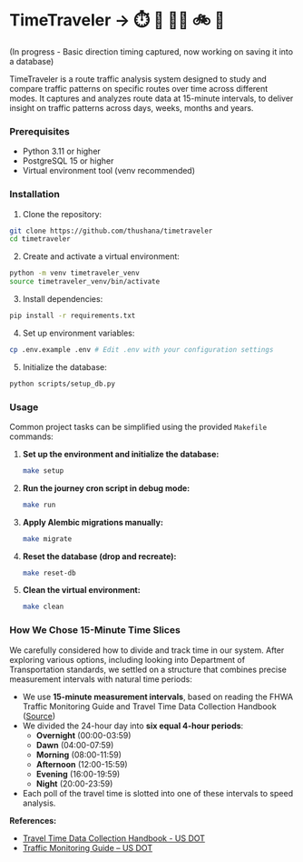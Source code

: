 # TimeTraveler → ⏱️ 🚗 🚶‍♂️ 🚲 🚌

(In progress - Basic direction timing captured, now working on saving it into a database)

TimeTraveler is a route traffic analysis system designed to study and compare traffic patterns on specific routes over time across different modes. It captures and analyzes route data at 15-minute intervals, to deliver insight on traffic patterns across days, weeks, months and years.

### Prerequisites

- Python 3.11 or higher
- PostgreSQL 15 or higher
- Virtual environment tool (venv recommended)

### Installation

1. Clone the repository:
```bash
git clone https://github.com/thushana/timetraveler
cd timetraveler
```

2. Create and activate a virtual environment:
```bash
python -m venv timetraveler_venv
source timetraveler_venv/bin/activate
```

3. Install dependencies:
```bash
pip install -r requirements.txt
```

4. Set up environment variables:
```bash
cp .env.example .env # Edit .env with your configuration settings
```

5. Initialize the database:
```bash
python scripts/setup_db.py
```

### Usage

Common project tasks can be simplified using the provided `Makefile` commands:

1. **Set up the environment and initialize the database:**
   ```bash
   make setup
   ```

2. **Run the journey cron script in debug mode:**
   ```bash
   make run
   ```

3. **Apply Alembic migrations manually:**
   ```bash
   make migrate
   ```

4. **Reset the database (drop and recreate):**
   ```bash
   make reset-db
   ```

5. **Clean the virtual environment:**
   ```bash
   make clean
   ```

### How We Chose 15-Minute Time Slices

We carefully considered how to divide and track time in our system. After exploring various options, including looking into Department of Transportation standards, we settled on a structure that combines precise measurement intervals with natural time periods:

- We use **15-minute measurement intervals**, based on reading the FHWA Traffic Monitoring Guide and Travel Time Data Collection Handbook  ([Source](https://www.fhwa.dot.gov/policyinformation/tmguide/2022_TMG_Updated_20241008.pdf))
- We divided the 24-hour day into **six equal 4-hour periods**:
  - **Overnight** (00:00-03:59)
  - **Dawn** (04:00-07:59)
  - **Morning** (08:00-11:59)
  - **Afternoon** (12:00-15:59)
  - **Evening** (16:00-19:59)
  - **Night** (20:00-23:59)
- Each poll of the travel time is slotted into one of these intervals to speed analysis.

**References:**
- [Travel Time Data Collection Handbook - US DOT](https://www.fhwa.dot.gov/ohim/tvtw/natmec/00020.pdf)
- [Traffic Monitoring Guide – US DOT](https://www.fhwa.dot.gov/policyinformation/tmguide/2022_TMG_Updated_20241008.pdf)
